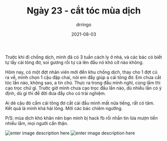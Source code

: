 ﻿---
title: Ngày 23 - cắt tóc mùa dịch
date: 2021-08-03
author: drringo
layout: post
---
Trước khi đi chống dịch, mình đã có 3 tuần cách ly ở nhà, và các bác có biết tự lấy cái tông đơ, soi gương rồi tự cà lên đầu nó khó cỡ nào không.

Hôm nay, có một đợt nhân viên mới đến khu chống dịch, thay cho 1 đợt cũ ra về, mình chọn 1 cậu đập chai, nói em đẩy giúp a cái tông đơ. Em chưa cắt tóc lần nào, không sao, a tin chú. Thực ra trong đầu mình nghĩ, cùng lắm thì cạo trọc chứ gì. Trước giờ mình chưa cạo trọc đầu lần nào, dù nhiều lần có ý định, dù gì thì để đời đưa đẩy cho có trải nghiệm.

Ai dè cậu đó cầm cái tông đơ cắt cái đầu mình mất nửa tiếng, rất có tâm. Kết quả là mình khá hài lòng. Mời các bác chiêm ngưỡng.

P/S: mùa dịch khó khăn nên bạn mình bị hack fb rồi nhắn tin lừa mượn tiền nhiều lắm, mọi người cẩn thận.

![enter image description here](http://helen.drbinhthanh.com/data/img/ngay23.jpg)
![enter image description here](http://helen.drbinhthanh.com/data/img/ngay23-2.jpg)
